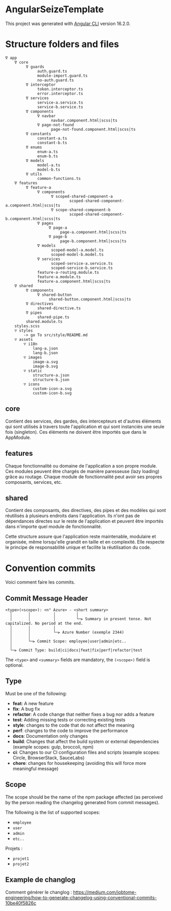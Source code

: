 # AngularSeizeTemplate

This project was generated with [Angular CLI](https://github.com/angular/angular-cli) version 16.2.0.

# Structure folders and files

```
∇ app
    ∇ core
         ∇ guards
              auth.guard.ts
              module-import.guard.ts
              no-auth.guard.ts
         ∇ interceptor
              token.interceptor.ts
              error.interceptor.ts
         ∇ services
              service-a.service.ts
              service-b.service.ts
         ∇ components
              ∇ navbar
                    navbar.component.html|scss|ts
              ∇ page-not-found
                    page-not-found.component.html|scss|ts
         ∇ constants
              constant-a.ts
              constant-b.ts
         ∇ enums
              enum-a.ts
              enum-b.ts
         ∇ models
              model-a.ts
              model-b.ts
         ∇ utils
              common-functions.ts
    ∇ features
         ∇ feature-a
              ∇ components
                    ∇ scoped-shared-component-a
                            scoped-shared-component-a.component.html|scss|ts
                    ∇ scope-shared-component-b
                            scoped-shared-component-b.component.html|scss|ts
              ∇ pages
                   ∇ page-a
                        page-a.component.html|scss|ts
                   ∇ page-b
                        page-b.component.html|scss|ts
              ∇ models
                    scoped-model-a.model.ts
                    scoped-model-b.model.ts
              ∇ services
                    scoped-service-a.service.ts
                    scoped-service-b.service.ts
              feature-a-routing.module.ts
              feature-a.module.ts
              feature-a.component.html|scss|ts
    ∇ shared
         ∇ components
              ∇ shared-button
                   shared-button.component.html|scss|ts
         ∇ directives
              shared-directive.ts
         ∇ pipes
              shared-pipe.ts
         shared.module.ts
    styles.scss
    ▽ styles
        -> go To src/style/README.md
    ▽ assets
        ▽ i18n
            lang-a.json
            lang-b.json
        ▽ images
            image-a.svg
            image-b.svg
        ▽ static
            structure-a.json
            structure-b.json
        ▽ icons
            custom-icon-a.svg
            custom-icon-b.svg
```

## core

Contient des services, des gardes, des intercepteurs et d'autres éléments qui sont utilisés
à travers toute l'application et qui sont instanciés une seule fois (singleton). Ces éléments
ne doivent être importés que dans le AppModule.

## features

Chaque fonctionnalité ou domaine de l'application a son propre module. Ces modules peuvent être
chargés de manière paresseuse (lazy loading) grâce au routage. Chaque module de fonctionnalité
peut avoir ses propres composants, services, etc.

## shared

Contient des composants, des directives, des pipes et des modèles qui sont réutilisés à plusieurs
endroits dans l'application. Ils n'ont pas de dépendances directes sur le reste de l'application
et peuvent être importés dans n'importe quel module de fonctionnalité.

Cette structure assure que l'application reste maintenable, modulaire et organisée, même lorsqu'elle
grandit en taille et en complexité. Elle respecte le principe de responsabilité unique et facilite
la réutilisation du code.

# Convention commits

Voici comment faire les commits.

## Commit Message Header

```
<type>(<scope>): <n° Azure> - <short summary>
  │       │          │         │
  │       │          │         └─⫸ Summary in present tense. Not capitalized. No period at the end.
  │       │          │
  │       │          └─⫸ Azure Number (exemple 2344)
  │       │
  │       └─⫸ Commit Scope: employee|user|admin|etc..
  │
  └─⫸ Commit Type: build|ci|docs|feat|fix|perf|refactor|test
```

The `<type>` and `<summary>` fields are mandatory, the `(<scope>)` field is optional.

## Type

Must be one of the following:

- **feat**: A new feature
- **fix**: A bug fix
- **refactor**: A code change that neither fixes a bug nor adds a feature
- **test**: Adding missing tests or correcting existing tests
- **style**: changes to the code that do not affect the meaning
- **perf**: changes to the code to improve the performance
- **docs**: Documentation only changes
- **build**: Changes that affect the build system or external dependencies (example scopes: gulp, broccoli, npm)
- **ci**: Changes to our CI configuration files and scripts (example scopes: Circle, BrowserStack, SauceLabs)
- **chore**: changes for housekeeping (avoiding this will force more meaningful message)

## Scope

The scope should be the name of the npm package affected (as perceived by the person reading the changelog generated from commit messages).

The following is the list of supported scopes:

- `employee`
- `user`
- `admin`
- `etc..`

Projets :

- `projet1`
- `projet2`

## Example de changlog

Comment générer le changlog :
https://medium.com/jobtome-engineering/how-to-generate-changelog-using-conventional-commits-10be40f5826c
